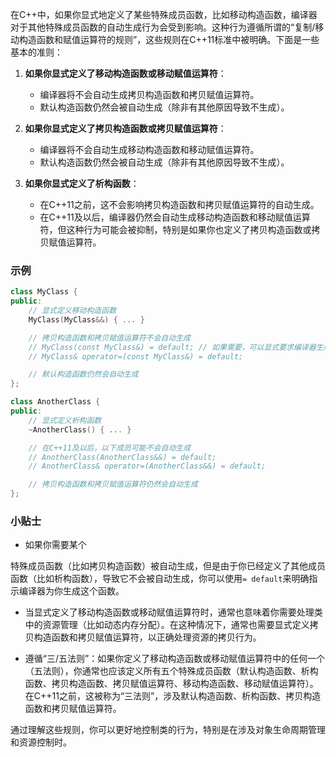 在C++中，如果你显式地定义了某些特殊成员函数，比如移动构造函数，编译器对于其他特殊成员函数的自动生成行为会受到影响。这种行为遵循所谓的“复制/移动构造函数和赋值运算符的规则”，这些规则在C++11标准中被明确。下面是一些基本的准则：

1. **如果你显式定义了移动构造函数或移动赋值运算符**：
   - 编译器将不会自动生成拷贝构造函数和拷贝赋值运算符。
   - 默认构造函数仍然会被自动生成（除非有其他原因导致不生成）。

2. **如果你显式定义了拷贝构造函数或拷贝赋值运算符**：
   - 编译器将不会自动生成移动构造函数和移动赋值运算符。
   - 默认构造函数仍然会被自动生成（除非有其他原因导致不生成）。

3. **如果你显式定义了析构函数**：
   - 在C++11之前，这不会影响拷贝构造函数和拷贝赋值运算符的自动生成。
   - 在C++11及以后，编译器仍然会自动生成移动构造函数和移动赋值运算符，但这种行为可能会被抑制，特别是如果你也定义了拷贝构造函数或拷贝赋值运算符。

### 示例

```cpp
class MyClass {
public:
    // 显式定义移动构造函数
    MyClass(MyClass&&) { ... }

    // 拷贝构造函数和拷贝赋值运算符不会自动生成
    // MyClass(const MyClass&) = default; // 如果需要，可以显式要求编译器生成
    // MyClass& operator=(const MyClass&) = default;

    // 默认构造函数仍然会自动生成
};

class AnotherClass {
public:
    // 显式定义析构函数
    ~AnotherClass() { ... }

    // 在C++11及以后，以下成员可能不会自动生成
    // AnotherClass(AnotherClass&&) = default;
    // AnotherClass& operator=(AnotherClass&&) = default;

    // 拷贝构造函数和拷贝赋值运算符仍然会自动生成
};
```

### 小贴士

- 如果你需要某个

特殊成员函数（比如拷贝构造函数）被自动生成，但是由于你已经定义了其他成员函数（比如析构函数），导致它不会被自动生成，你可以使用`= default`来明确指示编译器为你生成这个函数。

- 当显式定义了移动构造函数或移动赋值运算符时，通常也意味着你需要处理类中的资源管理（比如动态内存分配）。在这种情况下，通常也需要显式定义拷贝构造函数和拷贝赋值运算符，以正确处理资源的拷贝行为。

- 遵循“三/五法则”：如果你定义了移动构造函数或移动赋值运算符中的任何一个（五法则），你通常也应该定义所有五个特殊成员函数（默认构造函数、析构函数、拷贝构造函数、拷贝赋值运算符、移动构造函数、移动赋值运算符）。在C++11之前，这被称为“三法则”，涉及默认构造函数、析构函数、拷贝构造函数和拷贝赋值运算符。

通过理解这些规则，你可以更好地控制类的行为，特别是在涉及对象生命周期管理和资源控制时。